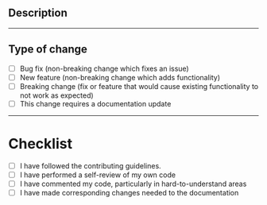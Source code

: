 ## Description
<!-- Include a summary of the change made and also list the dependencies that are required if any -->

---
## Type of change
- [ ] Bug fix (non-breaking change which fixes an issue)
- [ ] New feature (non-breaking change which adds functionality)
- [ ] Breaking change (fix or feature that would cause existing functionality to not work as expected)
- [ ] This change requires a documentation update

---
# Checklist
- [ ] I have followed the contributing guidelines.
- [ ] I have performed a self-review of my own code
- [ ] I have commented my code, particularly in hard-to-understand areas
- [ ] I have made corresponding changes needed to the documentation
